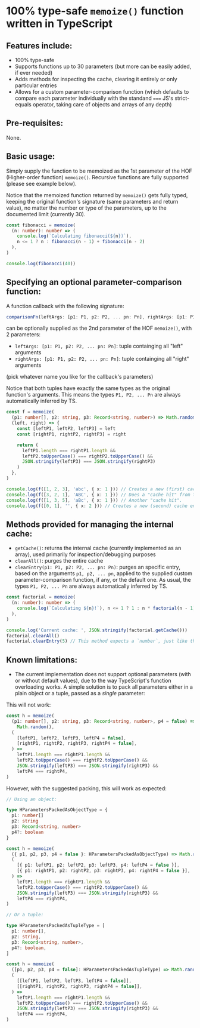 # 100% type-safe `memoize()` function written in TypeScript

## Features include:

- 100% type-safe
- Supports functions up to 30 parameters (but more can be easily added, if ever needed)
- Adds methods for inspecting the cache, clearing it entirely or only particular entries
- Allows for a custom parameter-comparison function (which defaults to compare each parameter individually
  with the standand `===` JS's strict-equals operator, taking care of objects and arrays of any depth)

## Pre-requisites:

None.

## Basic usage:

Simply supply the function to be memoized as the 1st parameter of the HOF (Higher-order function) `memoize()`. Recursive
functions are fully supported (please see example below).

Notice that the memoized function returned by `memoize()` gets fully typed, keeping the original function's signature (same
parameters and return value), no matter the number or type of the parameters, up to the documented limit (currently 30).

```ts
const fibonacci = memoize(
  (n: number): number => (
    console.log(`Calculating fibonacci(${n})`),
    n <= 1 ? n : fibonacci(n - 1) + fibonacci(n - 2)
  ),
)

console.log(fibonacci(40))
```

## Specifying an optional parameter-comparison function:

A function callback with the following signature:

```ts
comparisonFn(leftArgs: [p1: P1, p2: P2, ... pn: Pn], rightArgs: [p1: P1, p2: P2, ... pn: Pn]) => boolean
```

can be optionally supplied as the 2nd parameter of the HOF `memoize()`, with 2 parameters:

- `leftArgs: [p1: P1, p2: P2, ... pn: Pn]`: tuple containging all "left" arguments
- `rightArgs: [p1: P1, p2: P2, ... pn: Pn]`: tuple containging all "right" arguments

(pick whatever name you like for the callback's parameters)

Notice that both tuples have exactly the same types as the original function's arguments. This means the types `P1, P2, ... Pn` are
always automatically inferred by TS.

```ts
const f = memoize(
  (p1: number[], p2: string, p3: Record<string, number>) => Math.random(),
  (left, right) => {
    const [leftP1, leftP2, leftP3] = left
    const [rightP1, rightP2, rightP3] = right

    return (
      leftP1.length === rightP1.length &&
      leftP2.toUpperCase() === rightP2.toUpperCase() &&
      JSON.stringify(leftP3) === JSON.stringify(rightP3)
    )
  },
)

console.log(f([1, 2, 3], 'abc', { x: 1 })) // Creates a new (first) cache entry.
console.log(f([3, 2, 1], 'ABC', { x: 1 })) // Does a "cache hit" from the previous call.
console.log(f([1, 3, 5], 'aBc', { x: 1 })) // Another "cache hit".
console.log(f([0, 1], '', { x: 2 })) // Creates a new (second) cache entry.
```

## Methods provided for managing the internal cache:

- `getCache()`: returns the internal cache (currently implemented as an array), used primarily for inspection/debugging purposes
- `clearAll()`: purges the entire cache
- `clearEntry(p1: P1, p2: P2, ... pn: Pn)`: purges an specific entry, based on the arguments `p1, p2, ... pn`, applied to the
  supplied custom parameter-comparison function, if any, or the default one. As usual, the types `P1, P2, ... Pn` are always
  automatically inferred by TS.

```ts
const factorial = memoize(
  (n: number): number => (
    console.log(`Calculating ${n}!`), n <= 1 ? 1 : n * factorial(n - 1)
  ),
)

console.log('Current cache: ', JSON.stringify(factorial.getCache()))
factorial.clearAll()
factorial.clearEntry(5) // This method expects a `number`, just like the original `factorial` function.
```

## Known limitations:

- The current implementation does not support optional parameters (with or without default values), due to the way TypeScript's
  function overloading works. A simple solution is to pack all parameters either in a plain object or a tuple, passed as a
  _single_ parameter:

This will not work:

```ts
const h = memoize(
  (p1: number[], p2: string, p3: Record<string, number>, p4 = false) =>
    Math.random(),
  (
    [leftP1, leftP2, leftP3, leftP4 = false],
    [rightP1, rightP2, rightP3, rightP4 = false],
  ) =>
    leftP1.length === rightP1.length &&
    leftP2.toUpperCase() === rightP2.toUpperCase() &&
    JSON.stringify(leftP3) === JSON.stringify(rightP3) &&
    leftP4 === rightP4,
)
```

However, with the suggested packing, this will work as expected:

```ts
// Using an object:

type HParametersPackedAsObjectType = {
  p1: number[]
  p2: string
  p3: Record<string, number>
  p4?: boolean
}

const h = memoize(
  ({ p1, p2, p3, p4 = false }: HParametersPackedAsObjectType) => Math.random(),
  (
    [{ p1: leftP1, p2: leftP2, p3: leftP3, p4: leftP4 = false }],
    [{ p1: rightP1, p2: rightP2, p3: rightP3, p4: rightP4 = false }],
  ) =>
    leftP1.length === rightP1.length &&
    leftP2.toUpperCase() === rightP2.toUpperCase() &&
    JSON.stringify(leftP3) === JSON.stringify(rightP3) &&
    leftP4 === rightP4,
)

// Or a tuple:

type HParametersPackedAsTupleType = [
  p1: number[],
  p2: string,
  p3: Record<string, number>,
  p4?: boolean,
]

const h = memoize(
  ([p1, p2, p3, p4 = false]: HParametersPackedAsTupleType) => Math.random(),
  (
    [[leftP1, leftP2, leftP3, leftP4 = false]],
    [[rightP1, rightP2, rightP3, rightP4 = false]],
  ) =>
    leftP1.length === rightP1.length &&
    leftP2.toUpperCase() === rightP2.toUpperCase() &&
    JSON.stringify(leftP3) === JSON.stringify(rightP3) &&
    leftP4 === rightP4,
)
```
